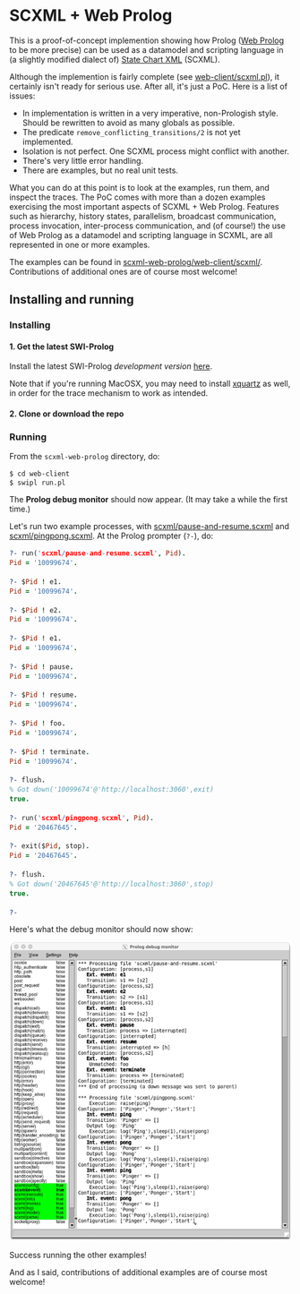 # SCXML + Web Prolog

This is a proof-of-concept implemention showing how Prolog ([Web Prolog](https://gup.ub.gu.se/file/207827) to be more precise) can be used as a datamodel and scripting language in (a slightly modified dialect of) [State Chart XML](https://en.wikipedia.org/wiki/SCXML) (SCXML).

Although the implemention is fairly complete (see [web-client/scxml.pl](https://github.com/torbjornlager/scxml-web-prolog/tree/main/web-client/scxml.pl)), it certainly isn't ready for serious use. After all, it's just a PoC. Here is a list of issues:

- In implementation is written in a very imperative, non-Prologish style. Should be rewritten to avoid as many globals as possible.
- The predicate `remove_conflicting_transitions/2` is not yet implemented.
- Isolation is not perfect. One SCXML process might conflict with another.
- There's very little error handling.
- There are examples, but no real unit tests.

What you can do at this point is to look at the examples, run them, and inspect the traces. The PoC comes with more than a dozen examples exercising the most important aspects of SCXML + Web Prolog. Features such as hierarchy, history states, parallelism, broadcast communication, process invocation, inter-process communication, and (of course!) the use of Web Prolog as a datamodel and scripting language in SCXML, are all represented in one or more examples.

The examples can be found in [scxml-web-prolog/web-client/scxml/](https://github.com/torbjornlager/scxml-web-prolog/tree/main/web-client/scxml). Contributions of additional ones are of course most welcome!

## Installing and running

### Installing

#### 1. Get the latest SWI-Prolog

Install the latest SWI-Prolog _development version_ [here](https://www.swi-prolog.org/download/devel). 

Note that if you're running MacOSX, you may need to install [xquartz](http://xquartz.macosforge.org/) as well, in order for the trace mechanism to work as intended.


#### 2. Clone or download the repo

### Running

From the `scxml-web-prolog` directory, do:

```
$ cd web-client
$ swipl run.pl
```

The **Prolog debug monitor** should now appear. (It may take a while the first time.)

Let's run two example processes, with [scxml/pause-and-resume.scxml](https://github.com/torbjornlager/scxml-web-prolog/tree/main/web-client/scxml/pause-and-resume.scxml) and [scxml/pingpong.scxml](https://github.com/torbjornlager/scxml-web-prolog/tree/main/web-client/scxml/pingpong.scxml). At the Prolog prompter (`?-`), do:

```prolog
?- run('scxml/pause-and-resume.scxml', Pid).
Pid = '10099674'.

?- $Pid ! e1.
Pid = '10099674'.

?- $Pid ! e2.
Pid = '10099674'.

?- $Pid ! e1.
Pid = '10099674'.

?- $Pid ! pause.
Pid = '10099674'.

?- $Pid ! resume.
Pid = '10099674'.

?- $Pid ! foo.
Pid = '10099674'.

?- $Pid ! terminate.
Pid = '10099674'.

?- flush.
% Got down('10099674'@'http://localhost:3060',exit)
true.

?- run('scxml/pingpong.scxml', Pid).
Pid = '20467645'.

?- exit($Pid, stop).
Pid = '20467645'.

?- flush.
% Got down('20467645'@'http://localhost:3060',stop)
true.

?-
```

Here's what the debug monitor should now show:

![Alt text](img/debug-monitor.jpg?raw=true "The Prolog debug monitor")

Success running the other examples!

And as I said, contributions of additional examples are of course most welcome!
